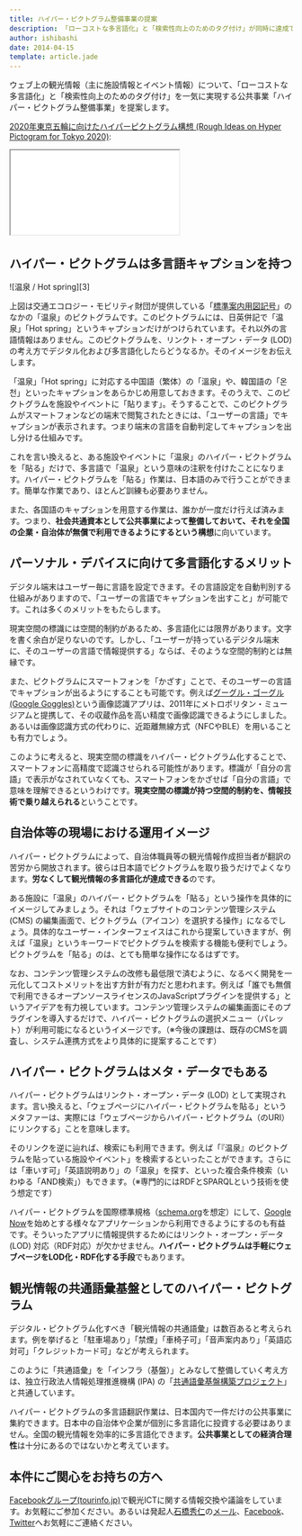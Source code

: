 ```yaml
---
title: ハイパー・ピクトグラム整備事業の提案
description: 「ローコストな多言語化」と「検索性向上のためのタグ付け」が同時に達成できる公共事業「ハイパー・ピクトグラム整備事業」を提案します。
author: ishibashi
date: 2014-04-15
template: article.jade
---
```


ウェブ上の観光情報（主に施設情報とイベント情報）について、「ローコストな多言語化」と「検索性向上のためのタグ付け」を一気に実現する公共事業「ハイパー・ピクトグラム整備事業」を提案します。

<span class="more"></span>


[2020年東京五輪に向けたハイパーピクトグラム構想 (Rough Ideas on Hyper Pictogram for Tokyo 2020)](https://www.slideshare.net/ishibashihideto/2020-38961104):

<div class="embed-responsive embed-responsive-4by3 text-center">
  <iframe class="embed-responsive-item" src="//www.slideshare.net/slideshow/embed_code/39008003" allowfullscreen> </iframe>
</div>


ハイパー・ピクトグラムは多言語キャプションを持つ
----------------------------------------

<div class="text-center">![温泉 / Hot spring][3]</div>

上図は交通エコロジー・モビリティ財団が提供している「[標準案内用図記号][2]」のなかの「温泉」のピクトグラムです。このピクトグラムには、日英併記で「温泉」「Hot spring」というキャプションだけがつけられています。それ以外の言語情報はありません。このピクトグラムを、リンクト・オープン・データ (LOD) の考え方でデジタル化および多言語化したらどうなるか。そのイメージをお伝えします。

「温泉」「Hot spring」に対応する中国語（繁体）の「溫泉」や、韓国語の「온천」といったキャプションをあらかじめ用意しておきます。そのうえで、このピクトグラムを施設やイベントに「貼ります」。そうすることで、このピクトグラムがスマートフォンなどの端末で閲覧されたときには、「ユーザーの言語」でキャプションが表示されます。つまり端末の言語を自動判定してキャプションを出し分ける仕組みです。

これを言い換えると、ある施設やイベントに「温泉」のハイパー・ピクトグラムを「貼る」だけで、多言語で「温泉」という意味の注釈を付けたことになります。ハイパー・ピクトグラムを「貼る」作業は、日本語のみで行うことができます。簡単な作業であり、ほとんど訓練も必要ありません。

また、各国語のキャプションを用意する作業は、誰かが一度だけ行えば済みます。つまり、**社会共通資本として公共事業によって整備しておいて、それを全国の企業・自治体が無償で利用できるようにするという構想**に向いています。


パーソナル・デバイスに向けて多言語化するメリット
----------------------------------------

デジタル端末はユーザー毎に言語を設定できます。その言語設定を自動判別する仕組みがありますので、「ユーザーの言語でキャプションを出すこと」が可能です。これは多くのメリットをもたらします。

現実空間の標識には空間的制約があるため、多言語化には限界があります。文字を書く余白が足りないのです。しかし、「ユーザーが持っているデジタル端末に、そのユーザーの言語で情報提供する」ならば、そのような空間的制約とは無縁です。

また、ピクトグラムにスマートフォンを「かざす」ことで、そのユーザーの言語でキャプションが出るようにすることも可能です。例えば[グーグル・ゴーグル (Google Goggles)][4]という画像認識アプリは、2011年にメトロポリタン・ミュージアムと提携して、その収蔵作品を高い精度で画像認識できるようにしました。あるいは画像認識方式の代わりに、近距離無線方式（NFCやBLE）を用いることも有力でしょう。

このように考えると、現実空間の標識をハイパー・ピクトグラム化することで、スマートフォンに高精度で認識させられる可能性があります。標識が「自分の言語」で表示がなされていなくても、スマートフォンをかざせば「自分の言語」で意味を理解できるというわけです。**現実空間の標識が持つ空間的制約を、情報技術で乗り越えられる**ということです。


自治体等の現場における運用イメージ
----------------------------

ハイパー・ピクトグラムによって、自治体職員等の観光情報作成担当者が翻訳の苦労から開放されます。彼らは日本語でピクトグラムを取り扱うだけでよくなります。**労なくして観光情報の多言語化が達成できる**のです。

ある施設に「温泉」のハイパー・ピクトグラムを「貼る」という操作を具体的にイメージしてみましょう。それは「ウェブサイトのコンテンツ管理システム (CMS) の編集画面で、ピクトグラム（アイコン）を選択する操作」になるでしょう。具体的なユーザー・インターフェイスはこれから提案していきますが、例えば「温泉」というキーワードでピクトグラムを検索する機能も便利でしょう。ピクトグラムを「貼る」のは、とても簡単な操作になるはずです。

なお、コンテンツ管理システムの改修も最低限で済むように、なるべく開発を一元化してコストメリットを出す方針が有力だと思われます。例えば「誰でも無償で利用できるオープンソースライセンスのJavaScriptプラグインを提供する」というアイデアを有力視しています。コンテンツ管理システムの編集画面にそのプラグインを導入するだけで、ハイパー・ピクトグラムの選択メニュー（パレット）が利用可能になるというイメージです。（※今後の課題は、既存のCMSを調査し、システム連携方式をより具体的に提案することです）


ハイパー・ピクトグラムはメタ・データでもある
-------------------------------------

ハイパー・ピクトグラムはリンクト・オープン・データ (LOD) として実現されます。言い換えると、「ウェブページにハイパー・ピクトグラムを貼る」というメタファーは、実際には「ウェブページからハイパー・ピクトグラム（のURI）にリンクする」ことを意味します。

そのリンクを逆に辿れば、検索にも利用できます。例えば「『温泉』のピクトグラムを貼っている施設やイベント」を検索するといったことができます。さらには「車いす可」「英語説明あり」の「温泉」を探す、といった複合条件検索（いわゆる「AND検索」）もできます。（※専門的にはRDFとSPARQLという技術を使う想定です）

ハイパー・ピクトグラムを国際標準規格（[schema.org][6]を想定）にして、[Google Now][7]を始めとする様々なアプリケーションから利用できるようにするのも有益です。そういったアプリに情報提供するためにはリンクト・オープン・データ (LOD) 対応（RDF対応）が欠かせません。**ハイパー・ピクトグラムは手軽にウェブページをLOD化・RDF化する手段**でもあります。


観光情報の共通語彙基盤としてのハイパー・ピクトグラム
-------------------------------------------

デジタル・ピクトグラム化すべき「観光情報の共通語彙」は数百あると考えられます。例を挙げると「駐車場あり」「禁煙」「車椅子可」「音声案内あり」「英語応対可」「クレジットカード可」などが考えられます。

このように「共通語彙」を「インフラ（基盤）」とみなして整備していく考え方は、独立行政法人情報処理推進機構 (IPA) の「[共通語彙基盤構築プロジェクト][5]」と共通しています。

ハイパー・ピクトグラムの多言語翻訳作業は、日本国内で一件だけの公共事業に集約できます。日本中の自治体や企業が個別に多言語化に投資する必要はありません。全国の観光情報を効率的に多言語化できます。**公共事業としての経済合理性**は十分にあるのではないかと考えています。


本件にご関心をお持ちの方へ
----------------------

[Facebookグループ(tourinfo.jp)][8]で観光ICTに関する情報交換や議論をしています。お気軽にご参加ください。あるいは発起人[石橋秀仁][9]の[メール][10]、[Facebook][11]、[Twitter][12]へお気軽にご連絡ください。


[1]: https://www.mlit.go.jp/kankocho/news03_000100.html
[2]: http://www.ecomo.or.jp/barrierfree/pictogram/picto_top.html
[3]: hot_spring.png
[4]: http://www.google.com/mobile/goggles
[5]: https://www.ipa.go.jp/osc/20131120.html
[6]: http://schema.org/
[7]: http://www.google.com/landing/now/
[8]: https://www.facebook.com/groups/267182690120144/
[9]: http://ja.ishibashihideto.net/
[10]: mailto:me@ishibashihideto.net
[11]: https://www.facebook.com/ishibashi.hideto
[12]: https://twitter.com/zerobase
